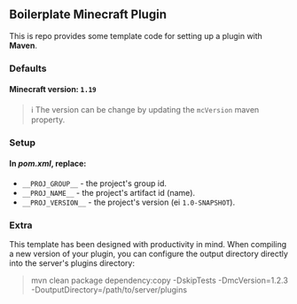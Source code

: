 ## Boilerplate Minecraft Plugin

This is repo provides some template code for setting up a plugin with **Maven**.

### Defaults

#### Minecraft version: `1.19`
> ℹ️ The version can be change by updating the `mcVersion` maven property.

### Setup

#### In *pom.xml*, replace:

* `__PROJ_GROUP__` - the project's group id.
* `__PROJ_NAME__` - the project's artifact id (name).
* `__PROJ_VERSION__` - the project's version (ei `1.0-SNAPSHOT`).

### Extra

This template has been designed with productivity in mind. When compiling a new version of your plugin, you can configure the output directory directly into the server's plugins directory:

> mvn clean package dependency:copy -DskipTests -DmcVersion=1.2.3 -DoutputDirectory=/path/to/server/plugins

